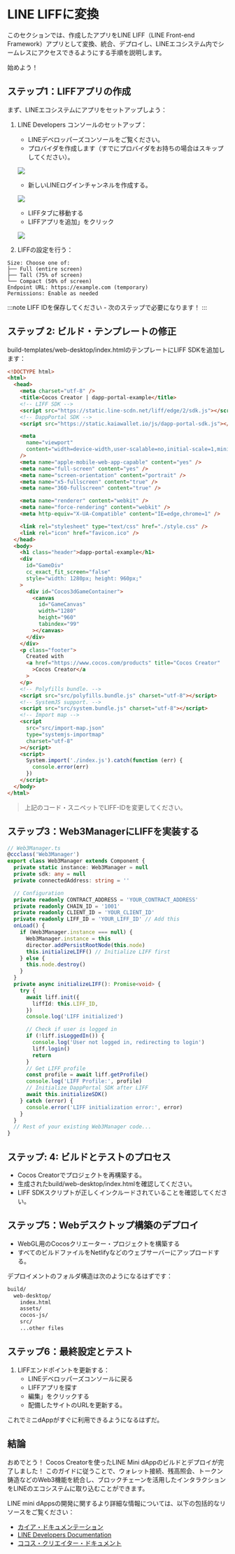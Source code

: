 # LINE LIFFに変換

このセクションでは、作成したアプリをLINE LIFF（LINE Front-end Framework）アプリとして変換、統合、デプロイし、LINEエコシステム内でシームレスにアクセスできるようにする手順を説明します。

始めよう！

## ステップ1：LIFFアプリの作成<a id="create-liff-app"></a>

まず、LINEエコシステムにアプリをセットアップしよう：

1. LINE Developers コンソールのセットアップ：

   - LINEデベロッパーズコンソールをご覧ください。
   - プロバイダを作成します（すでにプロバイダをお持ちの場合はスキップしてください）。

   ![](/img/minidapps/cocos-creator/cocos-liff-create.png)

   - 新しいLINEログインチャンネルを作成する。

   ![](/img/minidapps/unity-minidapp/line-login-lc.png)

   - LIFFタブに移動する
   - LIFFアプリを追加」をクリック

   ![](/img/minidapps/unity-minidapp/line-liff-add.png)

2. LIFFの設定を行う：

```code
Size: Choose one of:
├── Full (entire screen)
├── Tall (75% of screen)
└── Compact (50% of screen)
Endpoint URL: https://example.com (temporary)
Permissions: Enable as needed
```

:::note
LIFF IDを保存してください - 次のステップで必要になります！
:::

## ステップ 2: ビルド・テンプレートの修正<a id="modify-build-template"></a>

build-templates/web-desktop/index.htmlのテンプレートにLIFF SDKを追加します：

```html
<!DOCTYPE html>
<html>
  <head>
    <meta charset="utf-8" />
    <title>Cocos Creator | dapp-portal-example</title>
    <!-- LIFF SDK -->
    <script src="https://static.line-scdn.net/liff/edge/2/sdk.js"></script>
    <!-- DappPortal SDK -->
    <script src="https://static.kaiawallet.io/js/dapp-portal-sdk.js"></script>

    <meta
      name="viewport"
      content="width=device-width,user-scalable=no,initial-scale=1,minimum-scale=1,maximum-scale=1,minimal-ui=true"
    />
    <meta name="apple-mobile-web-app-capable" content="yes" />
    <meta name="full-screen" content="yes" />
    <meta name="screen-orientation" content="portrait" />
    <meta name="x5-fullscreen" content="true" />
    <meta name="360-fullscreen" content="true" />

    <meta name="renderer" content="webkit" />
    <meta name="force-rendering" content="webkit" />
    <meta http-equiv="X-UA-Compatible" content="IE=edge,chrome=1" />

    <link rel="stylesheet" type="text/css" href="./style.css" />
    <link rel="icon" href="favicon.ico" />
  </head>
  <body>
    <h1 class="header">dapp-portal-example</h1>
    <div
      id="GameDiv"
      cc_exact_fit_screen="false"
      style="width: 1280px; height: 960px;"
    >
      <div id="Cocos3dGameContainer">
        <canvas
          id="GameCanvas"
          width="1280"
          height="960"
          tabindex="99"
        ></canvas>
      </div>
    </div>
    <p class="footer">
      Created with
      <a href="https://www.cocos.com/products" title="Cocos Creator"
        >Cocos Creator</a
      >
    </p>
    <!-- Polyfills bundle. -->
    <script src="src/polyfills.bundle.js" charset="utf-8"></script>
    <!-- SystemJS support. -->
    <script src="src/system.bundle.js" charset="utf-8"></script>
    <!-- Import map -->
    <script
      src="src/import-map.json"
      type="systemjs-importmap"
      charset="utf-8"
    ></script>
    <script>
      System.import('./index.js').catch(function (err) {
        console.error(err)
      })
    </script>
  </body>
</html>
```

> 上記のコード・スニペットでLIFF-IDを変更してください。

## ステップ3：Web3ManagerにLIFFを実装する<a id="implementing-liff-in-web3manager"></a>

```typescript
// Web3Manager.ts
@ccclass('Web3Manager')
export class Web3Manager extends Component {
  private static instance: Web3Manager = null
  private sdk: any = null
  private connectedAddress: string = ''

  // Configuration
  private readonly CONTRACT_ADDRESS = 'YOUR_CONTRACT_ADDRESS'
  private readonly CHAIN_ID = '1001'
  private readonly CLIENT_ID = 'YOUR_CLIENT_ID'
  private readonly LIFF_ID = 'YOUR_LIFF_ID' // Add this
  onLoad() {
    if (Web3Manager.instance === null) {
      Web3Manager.instance = this
      director.addPersistRootNode(this.node)
      this.initializeLIFF() // Initialize LIFF first
    } else {
      this.node.destroy()
    }
  }
  private async initializeLIFF(): Promise<void> {
    try {
      await liff.init({
        liffId: this.LIFF_ID,
      })
      console.log('LIFF initialized')

      // Check if user is logged in
      if (!liff.isLoggedIn()) {
        console.log('User not logged in, redirecting to login')
        liff.login()
        return
      }
      // Get LIFF profile
      const profile = await liff.getProfile()
      console.log('LIFF Profile:', profile)
      // Initialize DappPortal SDK after LIFF
      await this.initializeSDK()
    } catch (error) {
      console.error('LIFF initialization error:', error)
    }
  }
  // Rest of your existing Web3Manager code...
}
```

## ステップ: 4: ビルドとテストのプロセス<a id="build-and-test-process"></a>

- Cocos Creatorでプロジェクトを再構築する。
- 生成されたbuild/web-desktop/index.htmlを確認してください。
- LIFF SDKスクリプトが正しくインクルードされていることを確認してください。

## ステップ5：Webデスクトップ構築のデプロイ<a id="deploy-web-desktop-build"></a>

- WebGL用のCocosクリエーター・プロジェクトを構築する
- すべてのビルドファイルをNetlifyなどのウェブサーバーにアップロードする。

デプロイメントのフォルダ構造は次のようになるはずです：

```bash
build/
  web-desktop/
    index.html
    assets/
    cocos-js/
    src/
    ...other files
```

## ステップ6：最終設定とテスト<a id="final-configuration-and-testing"></a>

1. LIFFエンドポイントを更新する：
   - LINEデベロッパーズコンソールに戻る
   - LIFFアプリを探す
   - 編集」をクリックする
   - 配備したサイトのURLを更新する。

これでミニdAppがすぐに利用できるようになるはずだ。

## 結論<a id="conclusion"></a>

おめでとう！ Cocos Creatorを使ったLINE Mini dAppのビルドとデプロイが完了しました！ このガイドに従うことで、ウォレット接続、残高照会、トークン鋳造などのWeb3機能を統合し、ブロックチェーンを活用したインタラクションをLINEのエコシステムに取り込むことができます。

LINE mini dAppsの開発に関するより詳細な情報については、以下の包括的なリソースをご覧ください：

- [カイア・ドキュメンテーション](https://docs.kaia.io/)
- [LINE Developers Documentation](https://developers.line.biz/en/docs/line-mini-app/)
- [ココス・クリエイター・ドキュメント](https://docs.cocos.com/creator/3.8/manual/en/getting-started/)
